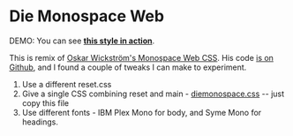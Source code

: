# Die Monospace Web


DEMO: You can see [**this style in action**](https://die-monospace-web.pages.dev/).

This is remix of [Oskar Wickström's Monospace Web CSS](https://owickstrom.github.io/the-monospace-web/). His code [is on Github](https://github.com/owickstrom/the-monospace-web), and I found a couple of tweaks I can make to experiment.

1. Use a different reset.css
2. Give a single CSS combining reset and main - [diemonospace.css](diemonospace.css) -- just copy this file
3. Use different fonts - IBM Plex Mono for body, and Syme Mono for headings.
